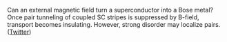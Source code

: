 
Can an external magnetic field turn a superconductor into a Bose metal? Once pair tunneling of coupled SC stripes is suppressed by B-field, transport becomes insulating. However, strong disorder may localize pairs. ([Twitter](https://twitter.com/JoshuahHeath/status/1258412536833216514))

